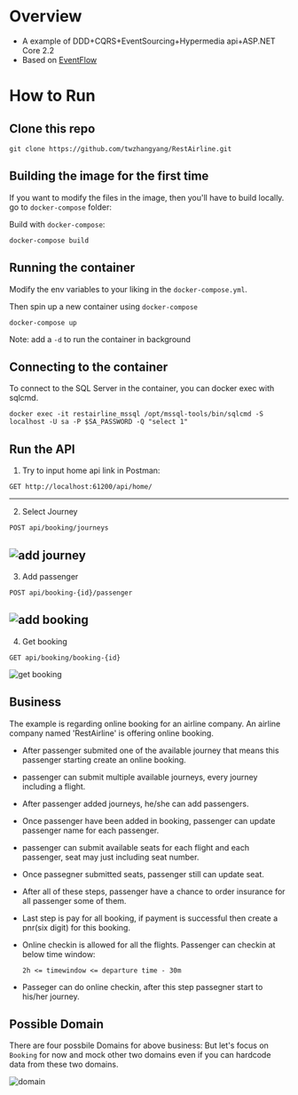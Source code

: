 # Overview

* A example of DDD+CQRS+EventSourcing+Hypermedia api+ASP.NET Core 2.2
* Based on [EventFlow](https://github.com/eventflow/EventFlow)

# How to Run
## Clone this repo
```
git clone https://github.com/twzhangyang/RestAirline.git
```

## Building the image for the first time
If you want to modify the files in the image, then you'll have to build locally.
go to `docker-compose` folder:

Build with `docker-compose`:
```
docker-compose build
```

## Running the container
Modify the env variables to your liking in the `docker-compose.yml`.

Then spin up a new container using `docker-compose`
```
docker-compose up
```
Note: add a `-d` to run the container in background

## Connecting to the container
To connect to the SQL Server in the container, you can docker exec with sqlcmd.
```
docker exec -it restairline_mssql /opt/mssql-tools/bin/sqlcmd -S localhost -U sa -P $SA_PASSWORD -Q "select 1"
```


## Run the API
1. Try to input home api link in Postman:
```
GET http://localhost:61200/api/home/
```
---
2. Select Journey
```
POST api/booking/journeys
```
![add journey](https://user-images.githubusercontent.com/22952792/59654415-a046ec00-91c8-11e9-9147-32fe157339e3.png)
---
3. Add passenger
```
POST api/booking-{id}/passenger
```
![add booking](https://user-images.githubusercontent.com/22952792/59654417-a2a94600-91c8-11e9-8d98-dc9b7b4b4607.png)
---
4. Get booking
```
GET api/booking/booking-{id}
```
![get booking](https://user-images.githubusercontent.com/22952792/59654419-a63ccd00-91c8-11e9-90b8-b307b30a7e94.png)

## Business 
The example is regarding online booking for an airline company. An airline company named 'RestAirline' is offering online booking. 
* After passenger submited one of the available journey that means this passenger starting create an online booking.
* passenger can submit multiple available journeys, every journey including a flight.
* After passenger added journeys, he/she can add passengers.
* Once passenger have been added in booking, passenger can update passenger name for each passenger.
* passenger can submit available seats for each flight and each passenger, seat may just including seat number.
* Once passegner submitted seats, passenger still can update seat.
* After all of these steps, passenger have a chance to order insurance for all passenger some of them.
* Last step is pay for all booking, if payment is successful then create a pnr(six digit) for this booking.
* Online checkin is allowed for all the flights. Passenger can checkin at below time window:

    ```2h <= timewindow <= departure time - 30m``` 
* Passeger can do online checkin, after this step passegner start to his/her journey. 

## Possible Domain
There are four possbile Domains for above business:
But let's focus on `Booking` for now and mock other two domains even if you can hardcode data from these two domains.

![domain](https://user-images.githubusercontent.com/22952792/59654892-bbb2f680-91ca-11e9-8465-a628a57e13b2.png)


